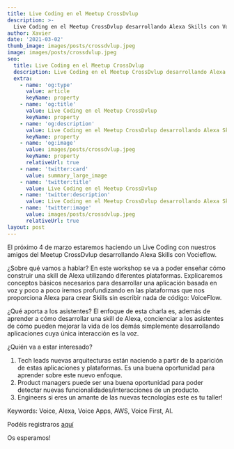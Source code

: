 ```yaml
---
title: Live Coding en el Meetup CrossDvlup
description: >-
  Live Coding en el Meetup CrossDvlup desarrollando Alexa Skills con Voiceflow
author: Xavier
date: '2021-03-02'
thumb_image: images/posts/crossdvlup.jpeg
image: images/posts/crossdvlup.jpeg
seo:
  title: Live Coding en el Meetup CrossDvlup
  description: Live Coding en el Meetup CrossDvlup desarrollando Alexa Skills con Voiceflow
  extra:
    - name: 'og:type'
      value: article
      keyName: property
    - name: 'og:title'
      value: Live Coding en el Meetup CrossDvlup
      keyName: property
    - name: 'og:description'
      value: Live Coding en el Meetup CrossDvlup desarrollando Alexa Skills con Voiceflow
      keyName: property
    - name: 'og:image'
      value: images/posts/crossdvlup.jpeg
      keyName: property
      relativeUrl: true
    - name: 'twitter:card'
      value: summary_large_image
    - name: 'twitter:title'
      value: Live Coding en el Meetup CrossDvlup
    - name: 'twitter:description'
      value: Live Coding en el Meetup CrossDvlup desarrollando Alexa Skills con Voiceflow
    - name: 'twitter:image'
      value: images/posts/crossdvlup.jpeg
      relativeUrl: true
layout: post
---
```


El próximo 4 de marzo estaremos haciendo un Live Coding con nuestros amigos del Meetup CrossDvlup desarrollando Alexa Skills con Vocieflow.

¿Sobre qué vamos a hablar?
En este workshop se va a poder enseñar cómo construir una skill de Alexa utilizando diferentes plataformas. Explicaremos conceptos básicos necesarios para desarrollar una aplicación basada en voz y poco a poco iremos profundizando en las plataformas que nos proporciona Alexa para crear Skills sin escribir nada de código: VoiceFlow.

¿Qué aporta a los asistentes?
El enfoque de esta charla es, además de aprender a cómo desarrollar una skill de Alexa, concienciar a los asistentes de cómo pueden mejorar la vida de los demás simplemente desarrollando aplicaciones cuya única interacción es la voz. 

¿Quién va a estar interesado?
1.	Tech leads nuevas arquitecturas están naciendo a partir de la aparición de estas aplicaciones y plataformas. Es una buena oportunidad para aprender sobre este nuevo enfoque.
2.	Product managers puede ser una buena oportunidad para poder detectar nuevas funcionalidades/interacciones de un producto.
3.	Engineers si eres un amante de las nuevas tecnologías este es tu taller!

Keywords: Voice, Alexa, Voice Apps, AWS, Voice First, AI.	

Podéis registraros [aquí](https://www.meetup.com/es/CrossDvlup/events/276104716)

Os esperamos!